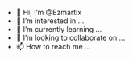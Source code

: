 - 👋 Hi, I’m @Ezmartix
- 👀 I’m interested in ...
- 🌱 I’m currently learning ...
- 💞️ I’m looking to collaborate on ...
- 📫 How to reach me ...

<!---
Ezmartix/Ezmartix is a ✨ special ✨ repository because its `README.md` (this file) appears on your GitHub profile.
You can click the Preview link to take a look at your changes.
--->
